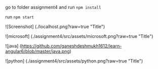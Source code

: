 go to folder assignment4 and run `npm install`

run `npm start`

![Screenshot] (./localhost.png?raw=true "Title")


![microsoft] (./assignment4/src/assets/microsoft.png?raw=true "Title")

![java] (https://github.com/ganeshdeshmukh1612/learn-angular6/blob/master/java.png)

![python] (./assignment4/src/assets/python.png?raw=true "Title")
